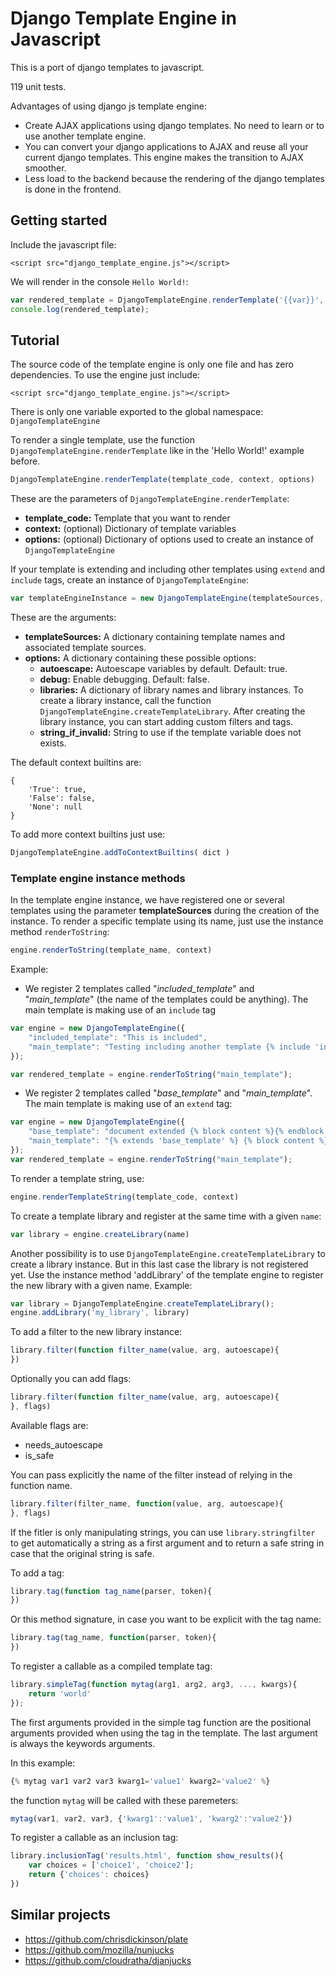 # Django Template Engine in Javascript
This is a port of django templates to javascript. 

119 unit tests.

Advantages of using django js template engine:
- Create AJAX applications using django templates. No need to learn or to use another template engine.
- You can convert your django applications to AJAX and reuse all your current django templates. This engine makes the transition to AJAX smoother.
- Less load to the backend because the rendering of the django templates is done in the frontend.


## Getting started
Include the javascript file:
```
<script src="django_template_engine.js"></script>
```

We will render in the console `Hello World!`:
```js
var rendered_template = DjangoTemplateEngine.renderTemplate('{{var}}', {'var': 'Hello World!'});
console.log(rendered_template);
```


## Tutorial
The source code of the template engine is only one file and has zero dependencies. To use the engine just include:
```
<script src="django_template_engine.js"></script>
```

There is only one variable exported to the global namespace: `DjangoTemplateEngine`

To render a single template, use the function `DjangoTemplateEngine.renderTemplate` like in the 'Hello World!' example before.
```js
DjangoTemplateEngine.renderTemplate(template_code, context, options)
```

These are the parameters of `DjangoTemplateEngine.renderTemplate`:

- **template_code:** Template that you want to render
- **context:** (optional) Dictionary of template variables
- **options:** (optional) Dictionary of options used to create an instance of `DjangoTemplateEngine`

If your template is extending and including other templates using `extend` and `include` tags, create an instance of `DjangoTemplateEngine`:
```js
var templateEngineInstance = new DjangoTemplateEngine(templateSources, options)
```

These are the arguments:

- **templateSources:** A dictionary containing template names and associated template sources.
- **options:** A dictionary containing these possible options:
    - **autoescape:** Autoescape variables by default. Default: true.
    - **debug:** Enable debugging. Default: false.
    - **libraries:** A dictionary of library names and library instances. To create a library instance, call the function `DjangoTemplateEngine.createTemplateLibrary`. After creating the library instance, you can start adding custom filters and tags. 
    - **string_if_invalid:** String to use if the template variable does not exists.


The default context builtins are:
```
{
    'True': true,
    'False': false,
    'None': null
}
```

To add more context builtins just use:
```js
DjangoTemplateEngine.addToContextBuiltins( dict )
```


### Template engine instance methods

In the template engine instance, we have registered one or several templates using the parameter **templateSources** during the creation of the instance. To render a specific template using its name, just use the instance method `renderToString`:
```js
engine.renderToString(template_name, context)
```

Example:
- We register 2 templates called "*included_template*" and "*main_template*" (the name of the templates could be anything). The main template is making use of an `include` tag 
```js
var engine = new DjangoTemplateEngine({
    "included_template": "This is included",
    "main_template": "Testing including another template {% include 'included_template' %}. More here"
});

var rendered_template = engine.renderToString("main_template");
```

- We register 2 templates called "*base_template*" and "*main_template*". The main template is making use of an `extend` tag:
```js
var engine = new DjangoTemplateEngine({
    "base_template": "document extended {% block content %}{% endblock %} text from the base template at the footer",
    "main_template": "{% extends 'base_template' %} {% block content %}text here...{% endblock %}"
});
var rendered_template = engine.renderToString("main_template");
```

To render a template string, use:
```js
engine.renderTemplateString(template_code, context)
```

To create a template library and register at the same time with a given `name`:
```js
var library = engine.createLibrary(name)
```

Another possibility is to use `DjangoTemplateEngine.createTemplateLibrary` to create a library instance. But in this last case the library is not registered yet. Use the instance method 'addLibrary' of the template engine to register the new library with a given name. Example:
```js
var library = DjangoTemplateEngine.createTemplateLibrary();
engine.addLibrary('my_library', library)
```

To add a filter to the new library instance:
```js
library.filter(function filter_name(value, arg, autoescape){
})
```

Optionally you can add flags:
```js  
library.filter(function filter_name(value, arg, autoescape){
}, flags)
```

Available flags are:
- needs_autoescape
- is_safe


You can pass explicitly the name of the filter instead of relying in the function name.
```js   
library.filter(filter_name, function(value, arg, autoescape){
}, flags)
```

If the fitler is only manipulating strings, you can use `library.stringfilter` to get automatically a string as a first argument and to return a safe string in case that the original string is safe.


To add a tag:
```js
library.tag(function tag_name(parser, token){
})
```

Or this method signature, in case you want to be explicit with the tag name:
```js
library.tag(tag_name, function(parser, token){
})
```

To register a callable as a compiled template tag:
```js
library.simpleTag(function mytag(arg1, arg2, arg3, ..., kwargs){
    return 'world'
});
```

The first arguments provided in the simple tag function are the positional arguments provided when using the tag in the template. The last argument is always the keywords arguments.

In this example:
```js
{% mytag var1 var2 var3 kwarg1='value1' kwarg2='value2' %}
```

the function `mytag` will be called with these paremeters:
```js
mytag(var1, var2, var3, {'kwarg1':'value1', 'kwarg2':'value2'})
```

To register a callable as an inclusion tag:
```js
library.inclusionTag('results.html', function show_results(){
    var choices = ['choice1', 'choice2'];
    return {'choices': choices}
})
```

## Similar projects
- https://github.com/chrisdickinson/plate
- https://github.com/mozilla/nunjucks
- https://github.com/cloudratha/djanjucks